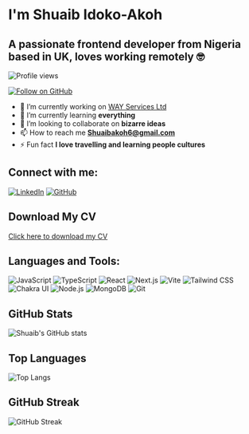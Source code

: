 # I'm Shuaib Idoko-Akoh 

## A passionate frontend developer from Nigeria based in UK, loves working remotely 🤓

![Profile views](https://komarev.com/ghpvc/?username=Shuaib-ux&label=Profile%20views&color=0e75b6&style=flat)

[![Follow on GitHub](https://img.shields.io/github/followers/Shuaib-ux?label=Follow&style=social)](https://github.com/Shuaib-ux)

- 🔭 I’m currently working on [WAY Services Ltd](https://yourwayapp.com/)
- 🌱 I’m currently learning **everything**
- 👯 I’m looking to collaborate on **bizarre ideas**
- 📫 How to reach me **Shuaibakoh6@gmail.com**
- ⚡ Fun fact **I love travelling and learning people cultures**

## Connect with me:

[![LinkedIn](https://img.shields.io/badge/LinkedIn-0077B5?logo=linkedin&logoColor=white)](https://linkedin.com/in/shuaib-i-ab882bb6)
[![GitHub](https://img.shields.io/badge/GitHub-181717?logo=github&logoColor=white)](https://github.com/Shuaib-ux)

## Download My CV
[Click here to download my CV](https://github.com/Shuaib-ux/portfolio/raw/main/Shuaib_CV.pdf)

## Languages and Tools:
![JavaScript](https://img.shields.io/badge/JavaScript-323330?style=for-the-badge&logo=javascript&logoColor=F7DF1E)
![TypeScript](https://img.shields.io/badge/TypeScript-007ACC?style=for-the-badge&logo=typescript&logoColor=white)
![React](https://img.shields.io/badge/React-20232A?style=for-the-badge&logo=react&logoColor=61DAFB)
![Next.js](https://img.shields.io/badge/Next.js-000000?style=for-the-badge&logo=nextdotjs&logoColor=white)
![Vite](https://img.shields.io/badge/Vite-646CFF?style=for-the-badge&logo=vite&logoColor=white)
![Tailwind CSS](https://img.shields.io/badge/Tailwind_CSS-38B2AC?style=for-the-badge&logo=tailwind-css&logoColor=white)
![Chakra UI](https://img.shields.io/badge/Chakra_UI-319795?style=for-the-badge&logo=chakra-ui&logoColor=white)
![Node.js](https://img.shields.io/badge/Node.js-43853D?style=for-the-badge&logo=node.js&logoColor=white)
![MongoDB](https://img.shields.io/badge/MongoDB-4EA94B?style=for-the-badge&logo=mongodb&logoColor=white)
![Git](https://img.shields.io/badge/Git-F05032?style=for-the-badge&logo=git&logoColor=white)



## GitHub Stats
![Shuaib's GitHub stats](https://github-readme-stats.vercel.app/api?username=Shuaib-ux&show_icons=true&theme=radical&count_private=true&hide=contribs,issues&token=${{secrets.GH_TOKEN}})

## Top Languages
![Top Langs](https://github-readme-stats.vercel.app/api/top-langs/?username=Shuaib-ux&layout=compact&theme=radical&langs_count=8&hide=python&count_private=true&token=${{secrets.GH_TOKEN}})

## GitHub Streak
![GitHub Streak](https://github-readme-streak-stats.herokuapp.com/?user=Shuaib-ux&theme=radical)

